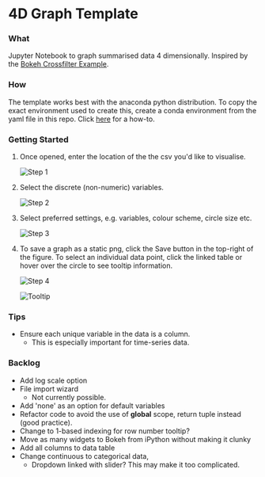 # 4D Graph Template

### What
Jupyter Notebook to graph summarised data 4 dimensionally.
Inspired by the [Bokeh Crossfilter Example](https://demo.bokehplots.com/apps/crossfilter).

### How
The template works best with the anaconda python distribution.
To copy the exact environment used to create this, create a conda environment from the yaml file in this repo. 
Click [here](https://conda.io/docs/user-guide/tasks/manage-environments.html#creating-an-environment-from-an-environment-yml-file) for a how-to.

### Getting Started

1. Once opened, enter the location of the the csv you'd like to visualise.

   ![Step 1](https://user-images.githubusercontent.com/40549299/43490991-b50f0c04-951a-11e8-885a-1b3409a881cc.png)

2. Select the discrete (non-numeric) variables. 

   ![Step 2](https://user-images.githubusercontent.com/40549299/43491048-f02f03fc-951a-11e8-9cc4-d94da50c0ea1.png)

3. Select preferred settings, e.g. variables, colour scheme, circle size etc.

   ![Step 3](https://user-images.githubusercontent.com/40549299/43491154-47ada732-951b-11e8-98a7-a28910abbf77.png)

4. To save a graph as a static png, click the Save button in the top-right of the figure.
   To select an individual data point, click the linked table or hover over the circle to see tooltip information.

   ![Step 4](https://user-images.githubusercontent.com/40549299/43491234-a24d0732-951b-11e8-998e-e84b60e363bd.png)

   ![Tooltip](https://user-images.githubusercontent.com/40549299/43491502-c713e1a2-951c-11e8-8561-4c9808191750.png)

### Tips

* Ensure each unique variable in the data is a column.
    *  This is especially important for time-series data.

### Backlog

- Add log scale option
- File import wizard
  - Not currently possible.
- Add 'none' as an option for default variables
- Refactor code to avoid the use of **global** scope, return tuple instead (good practice).
- Change to 1-based indexing for row number tooltip?
- Move as many widgets to Bokeh from iPython without making it clunky
- Add all columns to data table
- Change continuous to categorical data,
  - Dropdown linked with slider? This may make it too complicated.
